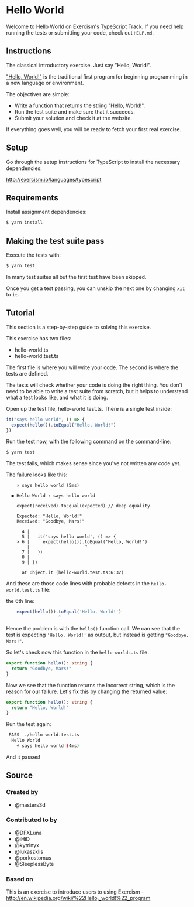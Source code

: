 # Hello World

Welcome to Hello World on Exercism's TypeScript Track.
If you need help running the tests or submitting your code, check out `HELP.md`.

## Instructions

The classical introductory exercise. Just say "Hello, World!".

["Hello, World!"](http://en.wikipedia.org/wiki/%22Hello,_world!%22_program) is
the traditional first program for beginning programming in a new language
or environment.

The objectives are simple:

- Write a function that returns the string "Hello, World!".
- Run the test suite and make sure that it succeeds.
- Submit your solution and check it at the website.

If everything goes well, you will be ready to fetch your first real exercise.

## Setup

Go through the setup instructions for TypeScript to
install the necessary dependencies:

http://exercism.io/languages/typescript

## Requirements

Install assignment dependencies:

```bash
$ yarn install
```

## Making the test suite pass

Execute the tests with:

```bash
$ yarn test
```

In many test suites all but the first test have been skipped.

Once you get a test passing, you can unskip the next one by
changing `xit` to `it`.

## Tutorial

This section is a step-by-step guide to solving this exercise.

This exercise has two files:

- hello-world.ts
- hello-world.test.ts

The first file is where you will write your code.
The second is where the tests are defined.

The tests will check whether your code is doing the right thing.
You don't need to be able to write a test suite from scratch,
but it helps to understand what a test looks like, and what
it is doing.

Open up the test file, hello-world.test.ts.
There is a single test inside:

```typescript
it("says hello world", () => {
  expect(hello()).toEqual("Hello, World!")
})
```

Run the test now, with the following command on the command-line:

```bash
$ yarn test
```

The test fails, which makes sense since you've not written any code yet.

The failure looks like this:

```
    × says hello world (5ms)

  ● Hello World › says hello world

    expect(received).toEqual(expected) // deep equality

    Expected: "Hello, World!"
    Received: "Goodbye, Mars!"

      4 |
      5 |   it('says hello world', () => {
    > 6 |     expect(hello()).toEqual('Hello, World!')
        |                     ^
      7 |   })
      8 |
      9 | })

      at Object.it (hello-world.test.ts:6:32)
```

And these are those code lines with probable defects in the `hello-world.test.ts` file:

the 6th line:

```typescript
    expect(hello()).toEqual('Hello, World!')
                    ^
```

Hence the problem is with the `hello()` function call.
We can see that the test is expecting `'Hello, World!'` as output, but instead is getting `"Goodbye, Mars!"`.

So let's check now this function in the `hello-worlds.ts` file:

```typescript
export function hello(): string {
  return "Goodbye, Mars!"
}
```

Now we see that the function returns the incorrect string, which is the reason for our failure. Let's fix this by changing the returned value:

```typescript
export function hello(): string {
  return "Hello, World!"
}
```

Run the test again:

```bash
 PASS  ./hello-world.test.ts
  Hello World
    √ says hello world (4ms)
```

And it passes!

## Source

### Created by

- @masters3d

### Contributed to by

- @DFXLuna
- @iHiD
- @kytrinyx
- @lukaszklis
- @porkostomus
- @SleeplessByte

### Based on

This is an exercise to introduce users to using Exercism - http://en.wikipedia.org/wiki/%22Hello,_world!%22_program
